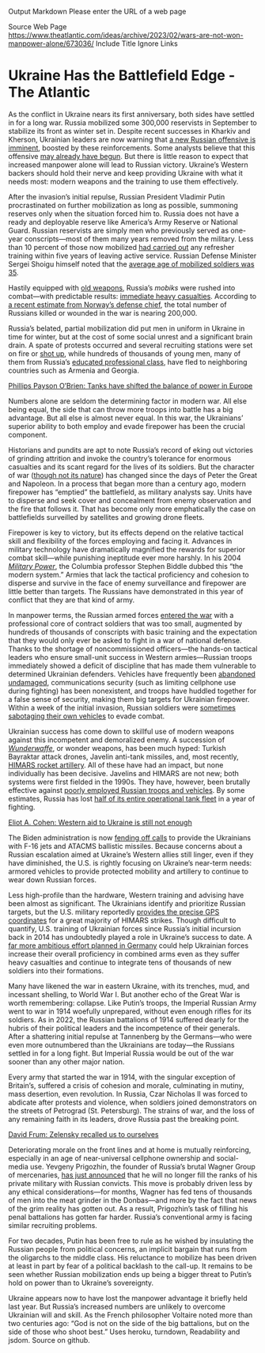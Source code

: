 
Output Markdown
Please enter the URL of a web page

Source Web Page
https://www.theatlantic.com/ideas/archive/2023/02/wars-are-not-won-manpower-alone/673036/
Include Title
Ignore Links
# Ukraine Has the Battlefield Edge - The Atlantic
As the conflict in Ukraine nears its first anniversary, both sides have settled in for a long war. Russia mobilized some 300,000 reservists in September to stabilize its front as winter set in. Despite recent successes in Kharkiv and Kherson, Ukrainian leaders are now warning that [a new Russian offensive is imminent](https://www.wsj.com/articles/ukraine-braces-for-major-russian-offensive-11675243895), boosted by these reinforcements. Some analysts believe that this offensive [may already have begun](https://warontherocks.com/2023/02/unfolding-offensives-and-counter-offensives-in-ukraine/). But there is little reason to expect that increased manpower alone will lead to Russian victory. Ukraine’s Western backers should hold their nerve and keep providing Ukraine with what it needs most: modern weapons and the training to use them effectively.

After the invasion’s initial repulse, Russian President Vladimir Putin procrastinated on further mobilization as long as possible, summoning reserves only when the situation forced him to. Russia does not have a ready and deployable reserve like America’s Army Reserve or National Guard. Russian reservists are simply men who previously served as one-year conscripts—most of them many years removed from the military. Less than 10 percent of those now mobilized [had carried out](https://www.washingtonpost.com/world/2022/09/21/russia-partial-mobilization-putin-war-ukraine/) any refresher training within five years of leaving active service. Russian Defense Minister Sergei Shoigu himself noted that the [average age of mobilized soldiers was 35](https://www.washingtonpost.com/world/2022/10/28/russia-mobilization-complete-war-ukraine/).

Hastily equipped with [old weapons](https://www.theatlantic.com/ideas/archive/2023/01/russia-ukraine-weapon-production-nato-supply/672719/), Russia’s _mobiks_ were rushed into combat—with predictable results: [immediate heavy casualties](https://www.nytimes.com/2022/10/16/world/europe/russia-draft-ukraine.html). According to [a recent estimate from Norway’s defense chief](https://www.abc.net.au/news/2023-01-23/russia-180000-dead-wounded-soldiers-ukraine-conflict-norway/101883272#:~:text=Almost%20180%2C000%20Russians%20have%20so,released%20by%20Norway's%20army%20chief), the total number of Russians killed or wounded in the war is nearing 200,000.

Russia’s belated, partial mobilization did put men in uniform in Ukraine in time for winter, but at the cost of some social unrest and a significant brain drain. A spate of protests occurred and several recruiting stations were set on fire or [shot up](https://www.nytimes.com/2022/09/26/world/europe/russia-draft-office-shooting.html), while hundreds of thousands of young men, many of them from Russia’s [educated professional class](https://www.spectator.co.uk/article/russia-s-best-and-brightest-are-fleeing-putin/), have fled to neighboring countries such as Armenia and Georgia.

[Phillips Payson O’Brien: Tanks have shifted the balance of power in Europe](https://www.theatlantic.com/ideas/archive/2023/01/us-germany-ukraine-tanks-russia-nato/672859/)

Numbers alone are seldom the determining factor in modern war. All else being equal, the side that can throw more troops into battle has a big advantage. But all else is almost never equal. In this war, the Ukrainians’ superior ability to both employ and evade firepower has been the crucial component.

Historians and pundits are apt to note Russia’s record of eking out victories of grinding attrition and invoke the country’s tolerance for enormous casualties and its scant regard for the lives of its soldiers. But the character of war ([though not its nature](https://www.benning.army.mil/mssp/Nature%20and%20Character/)) has changed since the days of Peter the Great and Napoleon. In a process that began more than a century ago, modern firepower has “emptied” the battlefield, as military analysts say. Units have to disperse and seek cover and concealment from enemy observation and the fire that follows it. That has become only more emphatically the case on battlefields surveilled by satellites and growing drone fleets.

Firepower is key to victory, but its effects depend on the relative tactical skill and flexibility of the forces employing and facing it. Advances in military technology have dramatically magnified the rewards for superior combat skill—while punishing ineptitude ever more harshly. In his 2004 [_Military Power_](https://bookshop.org/p/books/military-power-explaining-victory-and-defeat-in-modern-battle-stephen-biddle/8903810?ean=9780691128023), the Columbia professor Stephen Biddle dubbed this “the modern system.” Armies that lack the tactical proficiency and cohesion to disperse and survive in the face of enemy surveillance and firepower are little better than targets. The Russians have demonstrated in this year of conflict that they are that kind of army.

In manpower terms, the Russian armed forces [entered the war](https://www.csis.org/blogs/post-soviet-post/best-or-worst-both-worlds) with a professional core of contract soldiers that was too small, augmented by hundreds of thousands of conscripts with basic training and the expectation that they would only ever be asked to fight in a war of national defense. Thanks to the shortage of noncommissioned officers—the hands-on tactical leaders who ensure small-unit success in Western armies—Russian troops immediately showed a deficit of discipline that has made them vulnerable to determined Ukrainian defenders. Vehicles have frequently been [abandoned undamaged](https://www.reuters.com/news/picture/russian-military-vehicles-abandoned-acro-idUSRTS6PXC4), communications security (such as limiting cellphone use during fighting) has been nonexistent, and troops have huddled together for a false sense of security, making them big targets for Ukrainian firepower. Within a week of the initial invasion, Russian soldiers were [sometimes sabotaging their own vehicles](https://www.nytimes.com/2022/03/01/world/europe/russia-troops-pentagon.html) to evade combat.

Ukrainian success has come down to skillful use of modern weapons against this incompetent and demoralized enemy. A succession of [_Wunderwaffe_](https://warfarehistorynetwork.com/article/wunderwaffe-nazi-wonder-weapons-of-world-war-ii/), or wonder weapons, has been much hyped: Turkish Bayraktar attack drones, Javelin anti-tank missiles, and, most recently, [HIMARS rocket artillery](https://www.washingtonpost.com/world/2022/07/01/ukraine-himars-rocket-launch-system/). All of these have had an impact, but none individually has been decisive. Javelins and HIMARS are not new; both systems were first fielded in the 1990s. They have, however, been brutally effective against [poorly employed Russian troops and vehicles](https://www.forbes.com/sites/davidaxe/2022/05/11/the-russians-lost-nearly-an-entire-battalion-trying-to-cross-a-river-in-eastern-ukraine/). By some estimates, Russia has lost [half of its entire operational tank fleet](https://www.cnn.com/2023/02/09/europe/1000-russian-tanks-destroyed-ukraine-war-intl-hnk-ml/index.html) in a year of fighting.

[Eliot A. Cohen: Western aid to Ukraine is still not enough](https://www.theatlantic.com/ideas/archive/2023/01/western-military-aid-ukraine-russia/672737/)

The Biden administration is now [fending off calls](https://news.yahoo.com/amid-renewed-military-support-biden-continues-to-deny-ukraine-potent-atacms-missile-system-003253984.html?guccounter=1&guce_referrer=aHR0cHM6Ly93d3cuZ29vZ2xlLmNvbS8&guce_referrer_sig=AQAAADkYyIjJIrPDa9eBMsZuILUcGo10H2nCpwVSsNxuDlQjpQF9TeR_JnHntZ4WUI11iwlF1SEB-1mWfXnSVCDGXHPKeIbghMAcq6_q8aSQnE37m3S2ftFrb0xjSYP0Cs1vPONksr7d67b3cjcb_emHOX5TRi0INaXE6KYFKiVIoHIi) to provide the Ukrainians with F-16 jets and ATACMS ballistic missiles. Because concerns about a Russian escalation aimed at Ukraine’s Western allies still linger, even if they have diminished, the U.S. is rightly focusing on Ukraine’s near-term needs: armored vehicles to provide protected mobility and artillery to continue to wear down Russian forces.

Less high-profile than the hardware, Western training and advising have been almost as significant. The Ukrainians identify and prioritize Russian targets, but the U.S. military reportedly [provides the precise GPS coordinates](https://www.washingtonpost.com/world/2023/02/09/ukraine-himars-rocket-artillery-russia/) for a great majority of HIMARS strikes. Though difficult to quantify, U.S. training of Ukrainian forces since Russia’s initial incursion back in 2014 has undoubtedly played a role in Ukraine’s success to date. A [far more ambitious effort planned in Germany](https://www.washingtonpost.com/national-security/2022/12/01/ukraine-us-military-training/) could help Ukrainian forces increase their overall proficiency in combined arms even as they suffer heavy casualties and continue to integrate tens of thousands of new soldiers into their formations.

Many have likened the war in eastern Ukraine, with its trenches, mud, and incessant shelling, to World War I. But another echo of the Great War is worth remembering: collapse. Like Putin’s troops, the Imperial Russian Army went to war in 1914 woefully unprepared, without even enough rifles for its soldiers. As in 2022, the Russian battalions of 1914 suffered dearly for the hubris of their political leaders and the incompetence of their generals. After a shattering initial repulse at Tannenberg by the Germans—who were even more outnumbered than the Ukrainians are today—the Russians settled in for a long fight. But Imperial Russia would be out of the war sooner than any other major nation.

Every army that started the war in 1914, with the singular exception of Britain’s, suffered a crisis of cohesion and morale, culminating in mutiny, mass desertion, even revolution. In Russia, Czar Nicholas II was forced to abdicate after protests and violence, when soldiers joined demonstrators on the streets of Petrograd (St. Petersburg). The strains of war, and the loss of any remaining faith in its leaders, drove Russia past the breaking point.

[David Frum: Zelensky recalled us to ourselves](https://www.theatlantic.com/ideas/archive/2022/12/volodymyr-zelensky-us-congress-address-ukraine/672546/)

Deteriorating morale on the front lines and at home is mutually reinforcing, especially in an age of near-universal cellphone ownership and social-media use. Yevgeny Prigozhin, the founder of Russia’s brutal Wagner Group of mercenaries, [has just announced](https://www.wsj.com/articles/russias-wagner-group-says-it-no-longer-recruits-prisoners-to-fight-in-ukraine-11675945752) that he will no longer fill the ranks of his private military with Russian convicts. This move is probably driven less by any ethical considerations—for months, Wagner has fed tens of thousands of men into the meat grinder in the Donbas—and more by the fact that news of the grim reality has gotten out. As a result, Prigozhin’s task of filling his penal battalions has gotten far harder. Russia’s conventional army is facing similar recruiting problems.

For two decades, Putin has been free to rule as he wished by insulating the Russian people from political concerns, an implicit bargain that runs from the oligarchs to the middle class. His reluctance to mobilize has been driven at least in part by fear of a political backlash to the call-up. It remains to be seen whether Russian mobilization ends up being a bigger threat to Putin’s hold on power than to Ukraine’s sovereignty.

Ukraine appears now to have lost the manpower advantage it briefly held last year. But Russia’s increased numbers are unlikely to overcome Ukrainian will and skill. As the French philosopher Voltaire noted more than two centuries ago: “God is not on the side of the big battalions, but on the side of those who shoot best.”
Uses heroku, turndown, Readability and jsdom. Source on github.